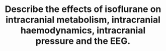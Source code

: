 ---
title: "Describe the effects of isoflurane on intracranial metabolism, intracranial haemodynamics, intracranial pressure and the EEG."
entityType: SAQ
exam: PEX
college: ANZCA
year: 2004
sitting: A
question: 1
passRate: 71
EC_expectedDomains:
- "The main points expected included; significant dose-dependent reduction in cerebral metabolism by isoflurane, indication of direct and indirect influences on cerebral blood flow with cerebral vasodilatation and increasing cerebral blood flow at 1 MAC, maintenance of autoregulation at low concentrations, increased intracranial pressure in parallel with increasing cerebral blood flow, influence of CO2 on intracranial pressure and EEG features of an initial increase in frequency followed by decreased frequency and increased amplitude then burst suppression and electrical silence with increasing MAC."
EC_extraCredit:
- "Additional marks were awarded for; demonstrating points with clearly labelled graphs, correlating effects with MAC values, noting increasing supply:demand of cerebral blood flow with increasing MAC, noting possible increased reabsorption of CSF with no effect on CSF production and noting the anticonvulsant action of isoflurane."
EC_errorsCommon:
- "Some candidates were unclear about the final balance of the major determinants of cerebral blood flow and intracranial pressure, indicating that flow and pressure were reduced by isoflurane."
- "Many did not indicate that the ICP rise could be attenuated by hypocarbia."
- "No credit was given for irrelevant information about the structure and physicochemical properties of isoflurane supplied by many candidates."
---